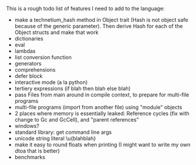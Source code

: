 
This is a rough todo list of features I need to add to the language:

* make a technetium_hash method in Object trait (Hash is not object safe because of the generic parameter). Then derive Hash for each of the Object structs and make that work
* dictionaries
* eval
* lambdas
* list conversion function
* generators
* comprehensions
* defer block
* interactive mode (a la python)
* tertiery expressions (if blah then blah else blah)
* pass Files from main around in compile context, to prepare for multi-file programs
* multi-file programs (import from another file) using "module" objects
* 2 places where memory is essentially leaked: Reference cycles (fix with change to Gc and GcCell), and "parent references"
* windows?
* standard library: get command line args
* unicode string literal \u{blahblah}
* make it easy to round floats when printing (I might want to write my own dtoa that is better)
* benchmarks

